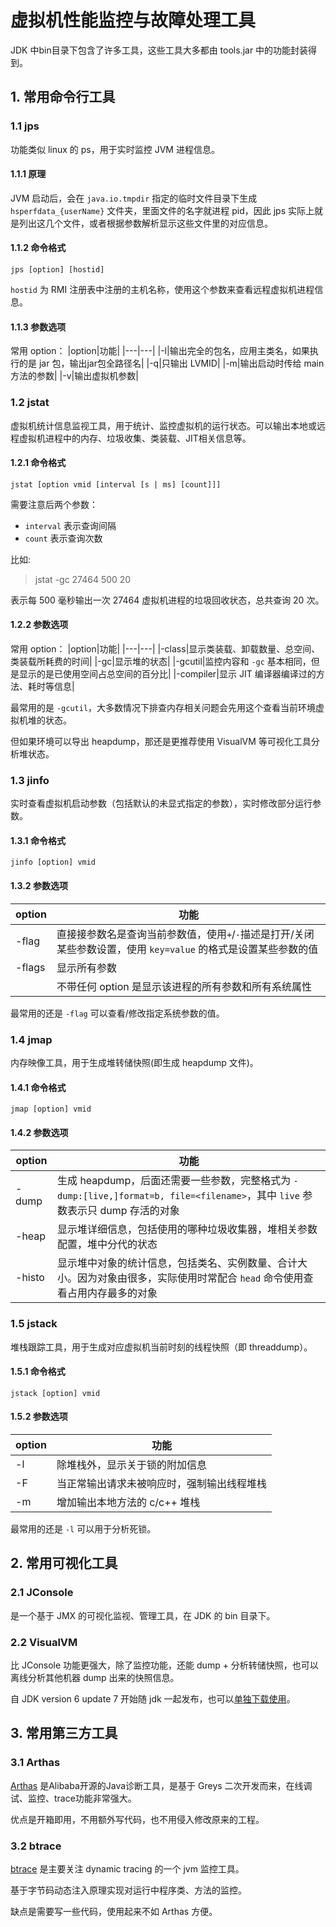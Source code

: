 # 虚拟机性能监控与故障处理工具
JDK 中bin目录下包含了许多工具，这些工具大多都由 tools.jar 中的功能封装得到。

## 1. 常用命令行工具
### 1.1 jps
功能类似 linux 的 ps，用于实时监控 JVM 进程信息。

#### 1.1.1 原理
JVM 启动后，会在 `java.io.tmpdir` 指定的临时文件目录下生成 `hsperfdata_{userName}` 文件夹，里面文件的名字就进程 pid，因此 jps 实际上就是列出这几个文件，或者根据参数解析显示这些文件里的对应信息。

#### 1.1.2 命令格式
```
jps [option] [hostid]
```
`hostid` 为 RMI 注册表中注册的主机名称，使用这个参数来查看远程虚拟机进程信息。

#### 1.1.3 参数选项
常用 option：
|option|功能|
|---|---|
|-l|输出完全的包名，应用主类名，如果执行的是 jar 包，输出jar包全路径名|
|-q|只输出 LVMID|
|-m|输出启动时传给 main 方法的参数|
|-v|输出虚拟机参数|

### 1.2 jstat
虚拟机统计信息监视工具，用于统计、监控虚拟机的运行状态。可以输出本地或远程虚拟机进程中的内存、垃圾收集、类装载、JIT相关信息等。

#### 1.2.1 命令格式
```
jstat [option vmid [interval [s | ms] [count]]]
```

需要注意后两个参数：
* `interval` 表示查询间隔
* `count` 表示查询次数

比如:
> jstat -gc 27464 500 20

表示每 500 毫秒输出一次 27464 虚拟机进程的垃圾回收状态，总共查询 20 次。

#### 1.2.2 参数选项
常用 option：
|option|功能|
|---|---|
|-class|显示类装载、卸载数量、总空间、类装载所耗费的时间|
|-gc|显示堆的状态|
|-gcutil|监控内容和 `-gc` 基本相同，但是显示的是已使用空间占总空间的百分比|
|-compiler|显示 JIT 编译器编译过的方法、耗时等信息|

最常用的是 `-gcutil`，大多数情况下排查内存相关问题会先用这个查看当前环境虚拟机堆的状态。

但如果环境可以导出 heapdump，那还是更推荐使用 VisualVM 等可视化工具分析堆状态。

### 1.3 jinfo
实时查看虚拟机启动参数（包括默认的未显式指定的参数），实时修改部分运行参数。

#### 1.3.1 命令格式
```
jinfo [option] vmid
```

#### 1.3.2 参数选项
|option|功能|
|---|---|
|-flag|直接接参数名是查询当前参数值，使用`+`/`-`描述是打开/关闭某些参数设置，使用 `key=value` 的格式是设置某些参数的值|
|-flags|显示所有参数|
||不带任何 option 是显示该进程的所有参数和所有系统属性|

最常用的还是 `-flag` 可以查看/修改指定系统参数的值。

### 1.4 jmap
内存映像工具，用于生成堆转储快照(即生成 heapdump 文件)。

#### 1.4.1 命令格式
```
jmap [option] vmid
```

#### 1.4.2 参数选项
|option|功能|
|---|---|
|-dump|生成 heapdump，后面还需要一些参数，完整格式为 `-dump:[live,]format=b, file=<filename>`，其中 `live` 参数表示只 dump 存活的对象|
|-heap|显示堆详细信息，包括使用的哪种垃圾收集器，堆相关参数配置，堆中分代的状态|
|-histo|显示堆中对象的统计信息，包括类名、实例数量、合计大小。因为对象由很多，实际使用时常配合 `head` 命令使用查看占用内存最多的对象|

### 1.5 jstack
堆栈跟踪工具，用于生成对应虚拟机当前时刻的线程快照（即 threaddump）。

#### 1.5.1 命令格式
```
jstack [option] vmid
```

#### 1.5.2 参数选项
|option|功能|
|---|---|
|-l| 除堆栈外，显示关于锁的附加信息|
|-F| 当正常输出请求未被响应时，强制输出线程堆栈|
|-m| 增加输出本地方法的 c/c++ 堆栈|

最常用的还是 `-l` 可以用于分析死锁。

## 2. 常用可视化工具
### 2.1 JConsole
是一个基于 JMX 的可视化监视、管理工具，在 JDK 的 bin 目录下。

### 2.2 VisualVM
比 JConsole 功能更强大，除了监控功能，还能 dump + 分析转储快照，也可以离线分析其他机器 dump 出来的快照信息。

自 JDK version 6 update 7 开始随 jdk 一起发布，也可以[单独下载使用](https://visualvm.github.io/)。

## 3. 常用第三方工具
### 3.1 Arthas
[Arthas](https://github.com/alibaba/arthas) 是Alibaba开源的Java诊断工具，是基于 Greys 二次开发而来，在线调试、监控、trace功能非常强大。

优点是开箱即用，不用额外写代码，也不用侵入修改原来的工程。

### 3.2 btrace
[btrace](https://github.com/btraceio/btrace) 是主要关注 dynamic tracing 的一个 jvm 监控工具。

基于字节码动态注入原理实现对运行中程序类、方法的监控。

缺点是需要写一些代码，使用起来不如 Arthas 方便。
